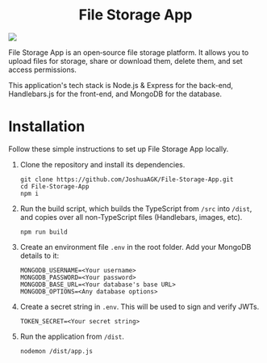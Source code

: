 <h1 align="center">File Storage App</h1>

![](https://i.imgur.com/3ysIuuA.png)

File Storage App is an open‑source file storage platform. It allows you to upload files for storage, share or download them, delete them, and set access permissions.

This application's tech stack is Node.js & Express for the back-end, Handlebars.js for the front-end, and MongoDB for the database.

# Installation

Follow these simple instructions to set up File Storage App locally.
1. Clone the repository and install its dependencies.
    ```
    git clone https://github.com/JoshuaAGK/File-Storage-App.git
    cd File-Storage-App
    npm i
    ```

2. Run the build script, which builds the TypeScript from `/src` into `/dist`, and copies over all non-TypeScript files (Handlebars, images, etc).
    ```
    npm run build
    ```

3. Create an environment file `.env` in the root folder. Add your MongoDB details to it:
    ```
    MONGODB_USERNAME=<Your username>
    MONGODB_PASSWORD=<Your password>
    MONGODB_BASE_URL=<Your database's base URL>
    MONGODB_OPTIONS=<Any database options>
    ```

4. Create a secret string in `.env`. This will be used to sign and verify JWTs.
    ```
    TOKEN_SECRET=<Your secret string>
    ```

5. Run the application from `/dist`.
    ```
    nodemon /dist/app.js
    ```